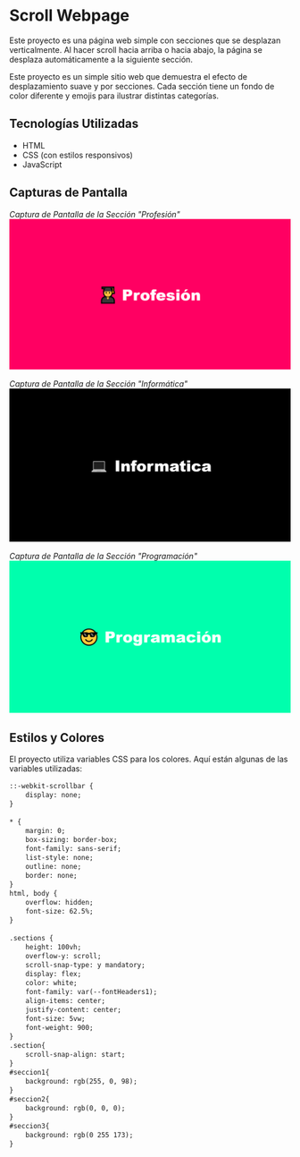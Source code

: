 # Scroll Webpage

Este proyecto es una página web simple con secciones que se desplazan verticalmente. Al hacer scroll hacia arriba o hacia abajo, la página se desplaza automáticamente a la siguiente sección.


Este proyecto es un simple sitio web que demuestra el efecto de desplazamiento suave y por secciones. Cada sección tiene un fondo de color diferente y emojis para ilustrar distintas categorías.

## Tecnologías Utilizadas

- HTML
- CSS (con estilos responsivos)
- JavaScript

## Capturas de Pantalla

*Captura de Pantalla de la Sección "Profesión"*
![Profesión](https://github.com/DannyCrisostomo/Scroll-page/blob/1b357224dfa783e11c466bb94617affb674c9cae/Scroll.png)

*Captura de Pantalla de la Sección "Informática"*
![Informática](https://github.com/DannyCrisostomo/Scroll-page/blob/1b357224dfa783e11c466bb94617affb674c9cae/Scroll2.png)

*Captura de Pantalla de la Sección "Programación"*
![Programación](https://github.com/DannyCrisostomo/Scroll-page/blob/1b357224dfa783e11c466bb94617affb674c9cae/Scroll3.png)


## Estilos y Colores

El proyecto utiliza variables CSS para los colores. Aquí están algunas de las variables utilizadas:

```/* Estilos del scroll */
::-webkit-scrollbar {
    display: none;
}

* {
    margin: 0;
    box-sizing: border-box;
    font-family: sans-serif;
    list-style: none;
    outline: none;
    border: none;
}
html, body {
    overflow: hidden;
    font-size: 62.5%;
}

.sections {
    height: 100vh;
    overflow-y: scroll;
    scroll-snap-type: y mandatory;
    display: flex;
    color: white;
    font-family: var(--fontHeaders1);
    align-items: center;
    justify-content: center;
    font-size: 5vw;
    font-weight: 900;
}
.section{
    scroll-snap-align: start;
}
#seccion1{
    background: rgb(255, 0, 98);
}
#seccion2{
    background: rgb(0, 0, 0);
}
#seccion3{
    background: rgb(0 255 173);
}
